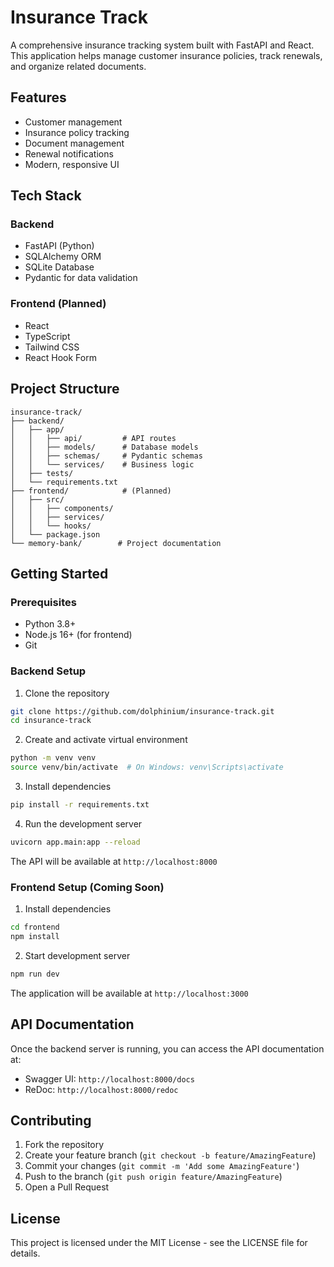 # Insurance Track

A comprehensive insurance tracking system built with FastAPI and React. This application helps manage customer insurance policies, track renewals, and organize related documents.

## Features

- Customer management
- Insurance policy tracking
- Document management
- Renewal notifications
- Modern, responsive UI

## Tech Stack

### Backend
- FastAPI (Python)
- SQLAlchemy ORM
- SQLite Database
- Pydantic for data validation

### Frontend (Planned)
- React
- TypeScript
- Tailwind CSS
- React Hook Form

## Project Structure

```
insurance-track/
├── backend/
│   ├── app/
│   │   ├── api/         # API routes
│   │   ├── models/      # Database models
│   │   ├── schemas/     # Pydantic schemas
│   │   └── services/    # Business logic
│   ├── tests/
│   └── requirements.txt
├── frontend/            # (Planned)
│   ├── src/
│   │   ├── components/
│   │   ├── services/
│   │   └── hooks/
│   └── package.json
└── memory-bank/        # Project documentation
```

## Getting Started

### Prerequisites
- Python 3.8+
- Node.js 16+ (for frontend)
- Git

### Backend Setup

1. Clone the repository
```bash
git clone https://github.com/dolphinium/insurance-track.git
cd insurance-track
```

2. Create and activate virtual environment
```bash
python -m venv venv
source venv/bin/activate  # On Windows: venv\Scripts\activate
```

3. Install dependencies
```bash
pip install -r requirements.txt
```

4. Run the development server
```bash
uvicorn app.main:app --reload
```

The API will be available at `http://localhost:8000`

### Frontend Setup (Coming Soon)

1. Install dependencies
```bash
cd frontend
npm install
```

2. Start development server
```bash
npm run dev
```

The application will be available at `http://localhost:3000`

## API Documentation

Once the backend server is running, you can access the API documentation at:
- Swagger UI: `http://localhost:8000/docs`
- ReDoc: `http://localhost:8000/redoc`

## Contributing

1. Fork the repository
2. Create your feature branch (`git checkout -b feature/AmazingFeature`)
3. Commit your changes (`git commit -m 'Add some AmazingFeature'`)
4. Push to the branch (`git push origin feature/AmazingFeature`)
5. Open a Pull Request

## License

This project is licensed under the MIT License - see the LICENSE file for details. 